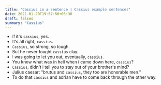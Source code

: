 ```yaml
---
title: "Cassius in a sentence | Cassius example sentences"
date: 2021-01-20T19:57:50+05:30
draft: falses
summary: "Cassius"
---
```

- If it's `cassius`, yes.
- It's all right, `cassius`.
- `Cassius`, so strong, so tough.
- But he never fought `cassius` clay.
- I was going to let you out, eventually, `cassius`.
- You know what was in hell when i came down here, `cassius`?
- `Cassius`, didn't i tell you to stay out of your brother's mind?
- Julius caesar: "brutus and `cassius`, they too are honorable men."
- To do that `cassius` and adrian have to come back through the other way.
                 
